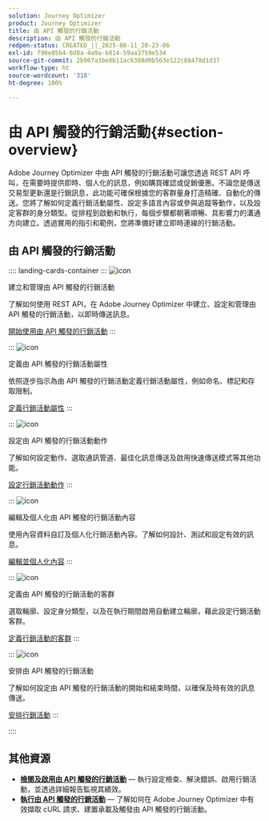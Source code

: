 ```yaml
---
solution: Journey Optimizer
product: Journey Optimizer
title: 由 API 觸發的行銷活動
description: 由 API 觸發的行銷活動
redpen-status: CREATED_||_2025-08-11_20-23-06
exl-id: f98e85b4-8d8a-4a9a-b814-59aa3759e534
source-git-commit: 2b907a3be8b11ac6308d0b563e122c88478d1d37
workflow-type: ht
source-wordcount: '318'
ht-degree: 100%

---
```


# 由 API 觸發的行銷活動{#section-overview}

Adobe Journey Optimizer 中由 API 觸發的行銷活動可讓您透過 REST API 呼叫，在需要時提供即時、個人化的訊息，例如購買確認或促銷優惠。不論您是傳送交易型更新還是行銷訊息，此功能可確保根據您的客群量身打造精確、自動化的傳送。您將了解如何定義行銷活動屬性、設定多語言內容或參與追蹤等動作，以及設定客群的身分類型。從排程到啟動和執行，每個步驟都朝著順暢、具影響力的溝通方向建立。透過實用的指引和範例，您將準備好建立即時連線的行銷活動。

## 由 API 觸發的行銷活動

:::: landing-cards-container
:::
![icon](https://cdn.experienceleague.adobe.com/icons/circle-play.svg)

建立和管理由 API 觸發的行銷活動

了解如何使用 REST API，在 Adobe Journey Optimizer 中建立、設定和管理由 API 觸發的行銷活動，以即時傳送訊息。

[開始使用由 API 觸發的行銷活動](../using/campaigns/api-triggered-campaigns.md)
:::

:::
![icon](https://cdn.experienceleague.adobe.com/icons/list-check.svg?lang=zh-Hant)

定義由 API 觸發的行銷活動屬性

依照逐步指示為由 API 觸發的行銷活動定義行銷活動屬性，例如命名、標記和存取限制。

[定義行銷活動屬性](../using/campaigns/api-triggered-campaign-properties.md)
:::

:::
![icon](https://cdn.experienceleague.adobe.com/icons/gear.svg?lang=zh-Hant)

設定由 API 觸發的行銷活動動作

了解如何設定動作、選取通訊管道、最佳化訊息傳送及啟用快速傳送模式等其他功能。

[設定行銷活動動作](../using/campaigns/api-triggered-campaign-action.md)
:::

:::
![icon](https://cdn.experienceleague.adobe.com/icons/bullseye.svg?lang=zh-Hant)

編輯及個人化由 API 觸發的行銷活動內容

使用內容資料自訂及個人化行銷活動內容。了解如何設計、測試和設定有效的訊息。

[編輯並個人化內容](../using/campaigns/api-triggered-campaign-content.md)
:::

:::
![icon](https://cdn.experienceleague.adobe.com/icons/users.svg)

定義由 API 觸發的行銷活動的客群

選取輪廓、設定身分類型，以及在執行期間啟用自動建立輪廓，藉此設定行銷活動客群。

[定義行銷活動的客群](../using/campaigns/api-triggered-campaign-audience.md)
:::

:::
![icon](https://cdn.experienceleague.adobe.com/icons/clock.svg)

安排由 API 觸發的行銷活動

了解如何設定由 API 觸發的行銷活動的開始和結束時間，以確保及時有效的訊息傳送。

[安排行銷活動](../using/campaigns/api-triggered-campaign-schedule.md)
:::

::::


## 其他資源

- **[檢閱及啟用由 API 觸發的行銷活動](../using/campaigns/review-activate-api-triggered-campaign.md)** — 執行設定檢查、解決錯誤、啟用行銷活動，並透過詳細報告監視其績效。
- **[執行由 API 觸發的行銷活動](../using/campaigns/trigger-campaigns.md)** — 了解如何在 Adobe Journey Optimizer 中有效擷取 cURL 請求、建置承載及觸發由 API 觸發的行銷活動。
